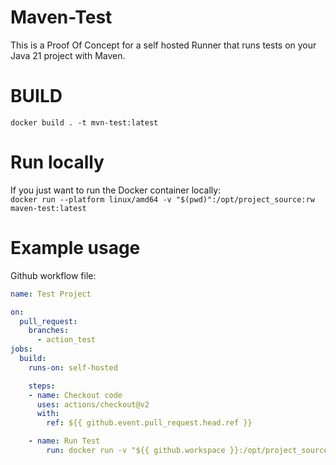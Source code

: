 # Maven-Test
This is a Proof Of Concept for a self hosted Runner that runs tests on your Java 21 project with Maven.

# BUILD
`docker build . -t mvn-test:latest`

# Run locally
If you just want to run the Docker container locally:  
`docker run --platform linux/amd64 -v "$(pwd)":/opt/project_source:rw maven-test:latest`

# Example usage
Github workflow file:
```yaml
name: Test Project

on:
  pull_request:
    branches:
      - action_test
jobs:
  build:
    runs-on: self-hosted

    steps:
    - name: Checkout code
      uses: actions/checkout@v2
      with:
        ref: ${{ github.event.pull_request.head.ref }}

    - name: Run Test
        run: docker run -v "${{ github.workspace }}:/opt/project_source/:rw" mvn-test
```
